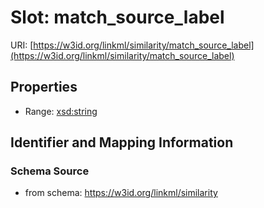 # Slot: match_source_label

URI: [https://w3id.org/linkml/similarity/match_source_label](https://w3id.org/linkml/similarity/match_source_label)



<!-- no inheritance hierarchy -->


## Properties

 * Range: [xsd:string](http://www.w3.org/2001/XMLSchema#string)



## Identifier and Mapping Information







### Schema Source


* from schema: https://w3id.org/linkml/similarity



